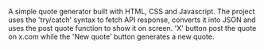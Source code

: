 A simple quote generator built with HTML, CSS and Javascript. The project uses the 'try/catch' syntax to fetch API response, converts it into JSON and uses the post quote function to show it on screen. 'X' button post the quote on x.com while the 'New quote' button generates a new quote.